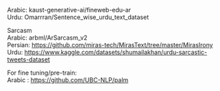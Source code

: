 Arabic: kaust-generative-ai/fineweb-edu-ar   
Urdu: Omarrran/Sentence_wise_urdu_text_dataset   

Sarcasm   
Arabic: arbml/ArSarcasm_v2   
Persian: https://github.com/miras-tech/MirasText/tree/master/MirasIrony   
Urdu: https://www.kaggle.com/datasets/shumailakhan/urdu-sarcastic-tweets-dataset

For fine tuning/pre-train:  
Arabic : https://github.com/UBC-NLP/palm
